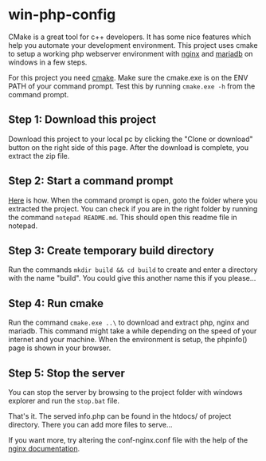 # win-php-config

CMake is a great tool for c++ developers. It has some nice features which help you automate your development environment. This project uses cmake to setup a working php webserver environment with [nginx](http://nginx.org/) and [mariadb](https://mariadb.org) on windows in a few steps.

For this project you need [cmake](https://cmake.org/download/). Make sure the cmake.exe is on the ENV PATH of your command prompt. Test this by running `cmake.exe -h` from the command prompt. 

## Step 1: Download this project
Download this project to your local pc by clicking the "Clone or download" button on the right side of this page. After the download is complete, you extract the zip file.
 
## Step 2: Start a command prompt
[Here](http://pcsupport.about.com/od/commandlinereference/f/open-command-prompt.htm) is how. When the command prompt is open, goto the folder where you extracted the project. You can check if you are in the right folder by running the command `notepad README.md`. This should open this readme file in notepad.

## Step 3: Create temporary build directory
Run the commands `mkdir build && cd build` to create and enter a directory with the name "build". You could give this another name this if you please...

## Step 4: Run cmake
Run the command `cmake.exe ..\` to download and extract php, nginx and mariadb. This command might take a while depending on the speed of your internet and your machine. When the environment is setup, the phpinfo() page is shown in your browser.

## Step 5: Stop the server
You can stop the server by browsing to the project folder with windows explorer and run the `stop.bat` file.

That's it. The served info.php can be found in the htdocs/ of project directory. There you can add more files to serve...

If you want more, try altering the conf-nginx.conf file with the help of the [nginx documentation](http://nginx.org/en/docs/beginners_guide.html). 
